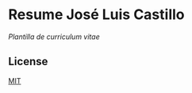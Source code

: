 # Resume José Luis Castillo

_Plantilla de curriculum vitae_


## License

[MIT](https://choosealicense.com/licenses/mit/)